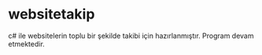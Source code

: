 # websitetakip
c# ile websitelerin toplu bir şekilde takibi için hazırlanmıştır. Program devam etmektedir.
